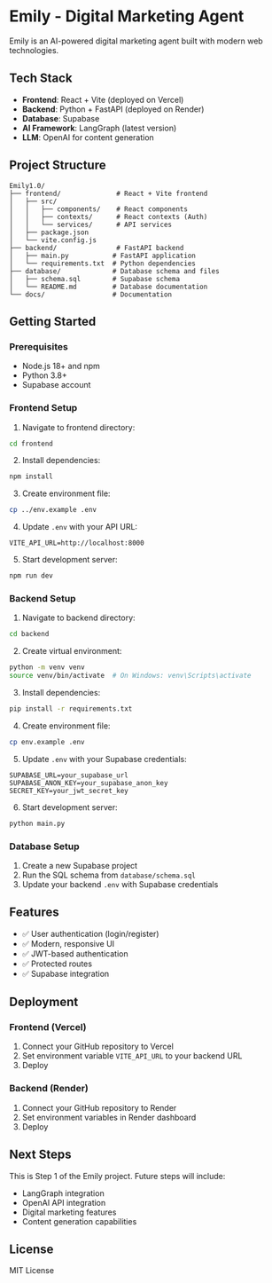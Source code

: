 # Emily - Digital Marketing Agent

Emily is an AI-powered digital marketing agent built with modern web technologies.

## Tech Stack

- **Frontend**: React + Vite (deployed on Vercel)
- **Backend**: Python + FastAPI (deployed on Render)
- **Database**: Supabase
- **AI Framework**: LangGraph (latest version)
- **LLM**: OpenAI for content generation

## Project Structure

```
Emily1.0/
├── frontend/              # React + Vite frontend
│   ├── src/
│   │   ├── components/    # React components
│   │   ├── contexts/      # React contexts (Auth)
│   │   └── services/      # API services
│   ├── package.json
│   └── vite.config.js
├── backend/               # FastAPI backend
│   ├── main.py           # FastAPI application
│   └── requirements.txt  # Python dependencies
├── database/             # Database schema and files
│   ├── schema.sql        # Supabase schema
│   └── README.md         # Database documentation
└── docs/                 # Documentation
```

## Getting Started

### Prerequisites

- Node.js 18+ and npm
- Python 3.8+
- Supabase account

### Frontend Setup

1. Navigate to frontend directory:
```bash
cd frontend
```

2. Install dependencies:
```bash
npm install
```

3. Create environment file:
```bash
cp ../env.example .env
```

4. Update `.env` with your API URL:
```
VITE_API_URL=http://localhost:8000
```

5. Start development server:
```bash
npm run dev
```

### Backend Setup

1. Navigate to backend directory:
```bash
cd backend
```

2. Create virtual environment:
```bash
python -m venv venv
source venv/bin/activate  # On Windows: venv\Scripts\activate
```

3. Install dependencies:
```bash
pip install -r requirements.txt
```

4. Create environment file:
```bash
cp env.example .env
```

5. Update `.env` with your Supabase credentials:
```
SUPABASE_URL=your_supabase_url
SUPABASE_ANON_KEY=your_supabase_anon_key
SECRET_KEY=your_jwt_secret_key
```

6. Start development server:
```bash
python main.py
```

### Database Setup

1. Create a new Supabase project
2. Run the SQL schema from `database/schema.sql`
3. Update your backend `.env` with Supabase credentials

## Features

- ✅ User authentication (login/register)
- ✅ Modern, responsive UI
- ✅ JWT-based authentication
- ✅ Protected routes
- ✅ Supabase integration

## Deployment

### Frontend (Vercel)
1. Connect your GitHub repository to Vercel
2. Set environment variable `VITE_API_URL` to your backend URL
3. Deploy

### Backend (Render)
1. Connect your GitHub repository to Render
2. Set environment variables in Render dashboard
3. Deploy

## Next Steps

This is Step 1 of the Emily project. Future steps will include:
- LangGraph integration
- OpenAI API integration
- Digital marketing features
- Content generation capabilities

## License

MIT License
